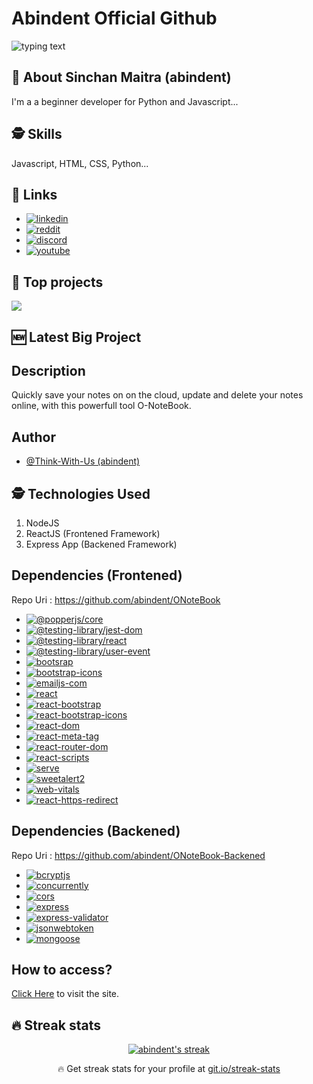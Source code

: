# Abindent Official Github
<img src="https://readme-typing-svg.herokuapp.com?color=F75C7E&lines=I+am+Sinchan+Maitra;A+student+of+class+9;I+am+a+beginner+one+now+busy+with+studies;Thanks+for+checking+out+my+repositories" alt="typing text"/>

## 🚀 About Sinchan Maitra (abindent)
I'm a a beginner developer for Python and Javascript...

## 🕵️‍ Skills
Javascript, HTML, CSS, Python...

## 🔗 Links

- [![linkedin](https://img.shields.io/badge/linkedin-0A66C2?style=for-the-badge&logo=linkedin&logoColor=white)](https://www.linkedin.com/in/sinchan-maitra-22a303217/)
- [![reddit](https://img.shields.io/reddit/subreddit-subscribers/Abindent?style=for-the-badge&logo=reddit)](https://reddit.com/r/Abindent)
- [![discord](https://img.shields.io/discord/843750265554206740?style=for-the-badge&logo=discord)](https://discord.io/OpenSourceGames) 
- [![youtube](https://img.shields.io/youtube/channel/subscribers/UCYCtnmYa44736S7GbfnbYoQ?style=for-the-badge&logo=youtube)](https://tiny.cc/DiscoHuge-YT)


## 📕 Top projects 
<p aign="left"><a href="https://github.com/abindent/Nextcord-Utility-Bot"><img src="https://denvercoder1-github-readme-stats.vercel.app/api/pin/?username=abindent&repo=Nextcord-Utility-Bot&theme=react&bg_color=1F222E&title_color=F85D7F&icon_color=F8D866&hide_border=true&show_icons=false%22%20alt=%22github-readme-streak-stats" /></a></p>


## 🆕 Latest Big Project 

## Description
Quickly save your  notes on on the  cloud,  update and  delete your notes online, with this powerfull tool O-NoteBook.

## Author

- [@Think-With-Us (abindent)](https://www.github.com/abindent)

## 🕵️‍ Technologies Used
1. NodeJS
2. ReactJS (Frontened Framework)
3. Express App (Backened Framework)
  
## Dependencies (Frontened)
Repo Uri : https://github.com/abindent/ONoteBook
- [![@popperjs/core](https://img.shields.io/badge/@popperjs/core-2.11.0-green?style=for-the-badge&logo=npm)](https://www.npmjs.com/package/@popperjs/core)
- [![@testing-library/jest-dom](https://img.shields.io/badge/testing--library%2Fjest--dom-5.11.4-green?style=for-the-badge&logo=npm)](https://www.npmjs.com/package/@testing-library/jest-dom)
- [![@testing-library/react](https://img.shields.io/badge/testing--library%2Freact-11.1.0-green?style=for-the-badge&logo=npm)](https://www.npmjs.com/package/@testing-library/react)
- [![@testing-library/user-event](https://img.shields.io/badge/testing--library%2Fuser--event-12.1.10-green?style=for-the-badge&logo=npm)](https://www.npmjs.com/package/@testing-library/user-event)
- [![bootsrap](https://img.shields.io/badge/bootstrap-3.0.0-brightgreen?style=for-the-badge&logo=npm)](https://www.npmjs.com/package/bootstrap)
- [![bootstrap-icons](https://img.shields.io/badge/bootstrap--icons-1.7.2-brightgreen?style=for-the-badge&logo=npm)](https://www.npmjs.com/package/bootstrap-icons)
- [![emailjs-com](https://img.shields.io/badge/emailjs--com-3.2.0-brightgreen?style=for-the-badge&logo=npm)](https://www.npmjs.com/package/emailjs-com)
- [![react](https://img.shields.io/badge/react-17.0.2-green?style=for-the-badge&logo=npm)](https://www.npmjs.com/package/react)
- [![react-bootstrap](https://img.shields.io/badge/react--bootstrap-2.0.3-green?style=for-the-badge&logo=npm)](https://www.npmjs.com/package/react-bootstrap)
- [![react-bootstrap-icons](https://img.shields.io/badge/react--bootstrap--icons-1.6.1-green?style=for-the-badge&logo=npm)](https://www.npmjs.com/package/react-bootstrap-icons)
- [![react-dom](https://img.shields.io/badge/react--dom-17.0.2-green?style=for-the-badge&logo=npm)](https://www.npmjs.com/package/react-dom)
- [![react-meta-tag](https://img.shields.io/badge/react--meta--tag-1.0.1-green?style=for-the-badge&logo=npm)](https://www.npmjs.com/package/react-meta-tag)
- [![react-router-dom](https://img.shields.io/badge/react--router--dom-5.2.0-green?style=for-the-badge&logo=npm)](https://www.npmjs.com/package/react-router-dom)
- [![react-scripts](https://img.shields.io/badge/react--scripts-4.0.3-green?style=for-the-badge&logo=npm)](https://www.npmjs.com/package/react-scripts)
- [![serve](https://img.shields.io/badge/serve-13.0.2-green?style=for-the-badge&logo=npm)](https://www.npmjs.com/package/serve)
- [![sweetalert2](https://img.shields.io/badge/sweetalert2-11.3.0-green?style=for-the-badge&logo=npm)](https://www.npmjs.com/package/sweetalert2)
- [![web-vitals](https://img.shields.io/badge/web--vitals-1.0.1-green?style=for-the-badge&logo=npm)](https://www.npmjs.com/package/web-vital)
- [![react-https-redirect](https://img.shields.io/badge/react--https--redirect-1.1.0-green?style=for-the-badge&logo=npm)](https://www.npmjs.com/package/react-https-redirect)

## Dependencies (Backened)
Repo Uri : https://github.com/abindent/ONoteBook-Backened
- [![bcryptjs](https://img.shields.io/badge/bcryptjs-2.4.3-green?style=for-the-badge&logo=npm)](https://www.npmjs.com/package/bcryptjs)
- [![concurrently](https://img.shields.io/badge/concurrently-6.4.0-green?style=for-the-badge&logo=npm)](https://www.npmjs.com/package/concurrently)
- [![cors](https://img.shields.io/badge/cors-6.4.0-green?style=for-the-badge&logo=npm)](https://www.npmjs.com/package/cors)
- [![express](https://img.shields.io/badge/express-4.17.1-green?style=for-the-badge&logo=npm)](https://www.npmjs.com/package/express)
- [![express-validator](https://img.shields.io/badge/express--validator-6.13.0-green?style=for-the-badge&logo=npm)](https://www.npmjs.com/package/express-validator)
- [![jsonwebtoken](https://img.shields.io/badge/jsonwebtoken-8.5.1-green?style=for-the-badge&logo=npm)](https://www.npmjs.com/package/jsonwebtoken)
- [![mongoose](https://img.shields.io/badge/mongoose-6.1.1-green?style=for-the-badge&logo=npm)](https://www.npmjs.com/package/mongoose) 

## How to access?
[Click Here](https://onotebook.herokuapp.com/) to visit the site.

## 🔥 Streak stats

<!-- GitHub Readme Streak Stats - https://github.com/DenverCoder1/github-readme-streak-stats -->
<p align="center">
  <a href="https://github.com/abindent/abindent/blob/main/README.md">
    <img alt="abindent's streak" src="https://github-readme-streak-stats.herokuapp.com/?user=abindent&theme=monokai-metallian&hide_border=true"/>
  </a>
  <p align="center">🔥 Get streak stats for your profile at <a href="https://git.io/streak-stats">git.io/streak-stats</a></p>
</p>
